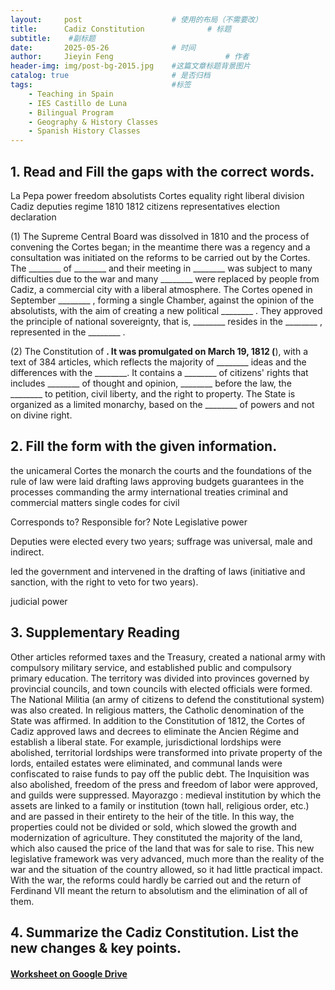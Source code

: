```yaml
---
layout:     post   				    # 使用的布局（不需要改）
title:      Cadiz Constitution 				# 标题 
subtitle:    #副标题
date:       2025-05-26 				# 时间
author:     Jieyin Feng 						# 作者
header-img: img/post-bg-2015.jpg 	#这篇文章标题背景图片
catalog: true 						# 是否归档
tags:								#标签
    - Teaching in Spain 
    - IES Castillo de Luna
    - Bilingual Program
    - Geography & History Classes
    - Spanish History Classes
---
```


## 1. Read and Fill the gaps with the correct words.
La Pepa        power       freedom         absolutists      Cortes            equality          right          liberal      division     Cadiz         deputies         regime      1810       1812        citizens        representatives         election declaration


(1) The Supreme Central Board was dissolved in 1810 and the process of convening the Cortes began; in the meantime there was a regency and a consultation was initiated on the reforms to be carried out by the Cortes. The ________ of ________ and their meeting in ________ was subject to many difficulties due to the war and many ________ were replaced by people from Cadiz, a commercial city with a liberal atmosphere. The Cortes opened in September ________ , forming a single Chamber, against the opinion of the absolutists, with the aim of creating a new political ________ . They approved the principle of national sovereignty, that is, ________ resides in the ________ , represented in the ________ .

(2) The Constitution of ________. It was promulgated on March 19, 1812 (________), with a text of 384 articles, which reflects the majority of ________ ideas and the differences with the ________. It contains a  ________ of citizens' rights that includes ________ of thought and opinion,  ________ before the law, the ________  to petition, civil liberty, and the right to property. The State is organized as a limited monarchy, based on the ________ of powers and not on divine right. 

## 2. Fill the form with the given information. 
the unicameral Cortes        the monarch           the courts and the foundations of the rule of law were laid
drafting laws       approving budgets          guarantees in the processes         commanding the army 
international treaties        criminal and commercial matters             single codes for civil

Corresponds to?
Responsible for?
Note
Legislative power 

Deputies were elected every two years; suffrage was universal, male and indirect.

led the government and intervened in the drafting of laws (initiative and sanction, with the right to veto for two years).

judicial power

## 3. Supplementary Reading 
Other articles reformed taxes and the Treasury, created a national army with compulsory military service, and established public and compulsory primary education. The territory was divided into provinces governed by provincial councils, and town councils with elected officials were formed. The National Militia (an army of citizens to defend the constitutional system) was also created. In religious matters, the Catholic denomination of the State was affirmed.
In addition to the Constitution of 1812, the Cortes of Cadiz approved laws and decrees to eliminate the Ancien Régime and establish a liberal state. For example, jurisdictional lordships were abolished, territorial lordships were transformed into private property of the lords, entailed estates were eliminated, and communal lands were confiscated to raise funds to pay off the public debt.
The Inquisition was also abolished, freedom of the press and freedom of labor were approved, and guilds were suppressed.
Mayorazgo : medieval institution by which the assets are linked to a family or institution (town hall, religious order, etc.) and are passed in their entirety to the heir of the title. In this way, the properties could not be divided or sold, which slowed the growth and modernization of agriculture. They constituted the majority of the land, which also caused the price of the land that was for sale to rise.
This new legislative framework was very advanced, much more than the reality of the war and the situation of the country allowed, so it had little practical impact. With the war, the reforms could hardly be carried out and the return of Ferdinand VII meant the return to absolutism and the elimination of all of them.

## 4. Summarize the Cadiz Constitution. List the new changes & key points.

#### [Worksheet on Google Drive](https://docs.google.com/document/d/1MvOz7kX5wWDGGNgIMZhuH_-pM8PCfNjH/edit?usp=sharing&ouid=103086183032334531092&rtpof=true&sd=true)
